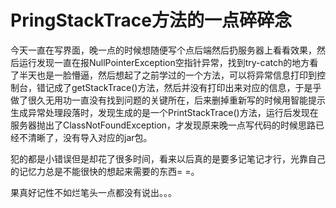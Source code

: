 # PringStackTrace方法的一点碎碎念

今天一直在写界面，晚一点的时候想随便写个点后端然后扔服务器上看看效果，然后运行发现一直在报NullPointerException空指针异常，找到try-catch的地方看了半天也是一脸懵逼，然后想起了之前学过的一个方法，可以将异常信息打印到控制台，错记成了getStackTrace()方法，然后并没有打印出来对应的信息，于是乎做了很久无用功一直没有找到问题的关键所在，后来删掉重新写的时候用智能提示生成异常处理段落时，发现生成的是一个PrintStackTrace()方法，运行后发现在服务器抛出了ClassNotFoundException，才发现原来晚一点写代码的时候思路已经不清晰了，没有导入对应的jar包。

犯的都是小错误但是却花了很多时间，看来以后真的是要多记笔记才行，光靠自己的记忆力总是不能很快的想起来需要的东西= =。

果真好记性不如烂笔头一点都没有说出。。。


